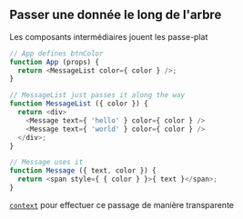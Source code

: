 ## Passer une donnée le long de l'arbre

Les composants intermédiaires jouent les passe-plat

```js
// App defines btnColor
function App (props) {
  return <MessageList color={ color } />;
}

// MessageList just passes it along the way
function MessageList ({ color }) {
  return <div>
    <Message text={ 'hello' } color={ color } />
    <Message text={ 'world' } color={ color } />
  </div>;
}

// Message uses it
function Message ({ text, color }) {
  return <span style={ { color } }>{ text }</span>;
}
```

[``context``](http://facebook.github.io/react/docs/context.html) pour effectuer ce passage de manière transparente
